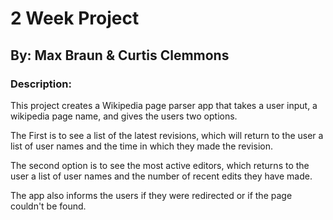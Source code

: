 # 2 Week Project
## By: Max Braun & Curtis Clemmons

### Description:
This project creates a Wikipedia page parser app that takes a user input, a wikipedia page name, and gives the users two options.

The First is to see a list of the latest revisions, which will return to the user a list of user names and the time in which they made the revision.

The second option is to see the most active editors, which returns to the user a list of user names and the number of recent edits they have made.

The app also informs the users if they were redirected or if the page couldn't be found.